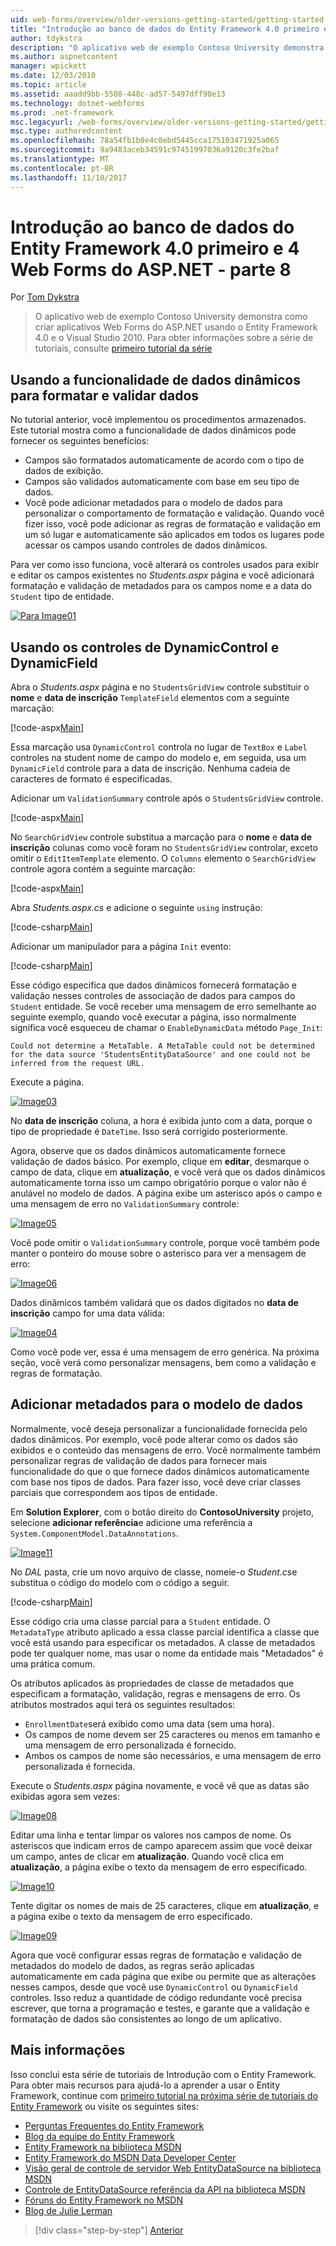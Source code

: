 ```yaml
---
uid: web-forms/overview/older-versions-getting-started/getting-started-with-ef/the-entity-framework-and-aspnet-getting-started-part-8
title: "Introdução ao banco de dados do Entity Framework 4.0 primeiro e o ASP.NET 4 Web Forms - parte 8 | Microsoft Docs"
author: tdykstra
description: "O aplicativo web de exemplo Contoso University demonstra como criar aplicativos Web Forms do ASP.NET usando o Entity Framework. O aplicativo de exemplo é..."
ms.author: aspnetcontent
manager: wpickett
ms.date: 12/03/2010
ms.topic: article
ms.assetid: aaadd9bb-5508-448c-ad57-5497dff90e13
ms.technology: dotnet-webforms
ms.prod: .net-framework
msc.legacyurl: /web-forms/overview/older-versions-getting-started/getting-started-with-ef/the-entity-framework-and-aspnet-getting-started-part-8
msc.type: authoredcontent
ms.openlocfilehash: 78a54fb1b0e4c0ebd5445cca175103471925a065
ms.sourcegitcommit: 9a9483aceb34591c97451997036a9120c3fe2baf
ms.translationtype: MT
ms.contentlocale: pt-BR
ms.lasthandoff: 11/10/2017
---
```

<a name="getting-started-with-entity-framework-40-database-first-and-aspnet-4-web-forms---part-8"></a>Introdução ao banco de dados do Entity Framework 4.0 primeiro e 4 Web Forms do ASP.NET - parte 8
====================
Por [Tom Dykstra](https://github.com/tdykstra)

> O aplicativo web de exemplo Contoso University demonstra como criar aplicativos Web Forms do ASP.NET usando o Entity Framework 4.0 e o Visual Studio 2010. Para obter informações sobre a série de tutoriais, consulte [primeiro tutorial da série](the-entity-framework-and-aspnet-getting-started-part-1.md)


## <a name="using-dynamic-data-functionality-to-format-and-validate-data"></a>Usando a funcionalidade de dados dinâmicos para formatar e validar dados

No tutorial anterior, você implementou os procedimentos armazenados. Este tutorial mostra como a funcionalidade de dados dinâmicos pode fornecer os seguintes benefícios:

- Campos são formatados automaticamente de acordo com o tipo de dados de exibição.
- Campos são validados automaticamente com base em seu tipo de dados.
- Você pode adicionar metadados para o modelo de dados para personalizar o comportamento de formatação e validação. Quando você fizer isso, você pode adicionar as regras de formatação e validação em um só lugar e automaticamente são aplicados em todos os lugares pode acessar os campos usando controles de dados dinâmicos.

Para ver como isso funciona, você alterará os controles usados para exibir e editar os campos existentes no *Students.aspx* página e você adicionará formatação e validação de metadados para os campos nome e a data do `Student` tipo de entidade.

[![Para Image01](the-entity-framework-and-aspnet-getting-started-part-8/_static/image2.png)](the-entity-framework-and-aspnet-getting-started-part-8/_static/image1.png)

## <a name="using-dynamicfield-and-dynamiccontrol-controls"></a>Usando os controles de DynamicControl e DynamicField

Abra o *Students.aspx* página e no `StudentsGridView` controle substituir o **nome** e **data de inscrição** `TemplateField` elementos com a seguinte marcação:

[!code-aspx[Main](the-entity-framework-and-aspnet-getting-started-part-8/samples/sample1.aspx)]

Essa marcação usa `DynamicControl` controla no lugar de `TextBox` e `Label` controles na student nome de campo do modelo e, em seguida, usa um `DynamicField` controle para a data de inscrição. Nenhuma cadeia de caracteres de formato é especificadas.

Adicionar um `ValidationSummary` controle após o `StudentsGridView` controle.

[!code-aspx[Main](the-entity-framework-and-aspnet-getting-started-part-8/samples/sample2.aspx)]

No `SearchGridView` controle substitua a marcação para o **nome** e **data de inscrição** colunas como você foram no `StudentsGridView` controlar, exceto omitir o `EditItemTemplate` elemento. O `Columns` elemento o `SearchGridView` controle agora contém a seguinte marcação:

[!code-aspx[Main](the-entity-framework-and-aspnet-getting-started-part-8/samples/sample3.aspx)]

Abra *Students.aspx.cs* e adicione o seguinte `using` instrução:

[!code-csharp[Main](the-entity-framework-and-aspnet-getting-started-part-8/samples/sample4.cs)]

Adicionar um manipulador para a página `Init` evento:

[!code-csharp[Main](the-entity-framework-and-aspnet-getting-started-part-8/samples/sample5.cs)]

Esse código especifica que dados dinâmicos fornecerá formatação e validação nesses controles de associação de dados para campos do `Student` entidade. Se você receber uma mensagem de erro semelhante ao seguinte exemplo, quando você executar a página, isso normalmente significa você esqueceu de chamar o `EnableDynamicData` método `Page_Init`:

`Could not determine a MetaTable. A MetaTable could not be determined for the data source 'StudentsEntityDataSource' and one could not be inferred from the request URL.`

Execute a página.

[![Image03](the-entity-framework-and-aspnet-getting-started-part-8/_static/image4.png)](the-entity-framework-and-aspnet-getting-started-part-8/_static/image3.png)

No **data de inscrição** coluna, a hora é exibida junto com a data, porque o tipo de propriedade é `DateTime`. Isso será corrigido posteriormente.

Agora, observe que os dados dinâmicos automaticamente fornece validação de dados básico. Por exemplo, clique em **editar**, desmarque o campo de data, clique em **atualização**, e você verá que os dados dinâmicos automaticamente torna isso um campo obrigatório porque o valor não é anulável no modelo de dados. A página exibe um asterisco após o campo e uma mensagem de erro no `ValidationSummary` controle:

[![Image05](the-entity-framework-and-aspnet-getting-started-part-8/_static/image6.png)](the-entity-framework-and-aspnet-getting-started-part-8/_static/image5.png)

Você pode omitir o `ValidationSummary` controle, porque você também pode manter o ponteiro do mouse sobre o asterisco para ver a mensagem de erro:

[![Image06](the-entity-framework-and-aspnet-getting-started-part-8/_static/image8.png)](the-entity-framework-and-aspnet-getting-started-part-8/_static/image7.png)

Dados dinâmicos também validará que os dados digitados no **data de inscrição** campo for uma data válida:

[![Image04](the-entity-framework-and-aspnet-getting-started-part-8/_static/image10.png)](the-entity-framework-and-aspnet-getting-started-part-8/_static/image9.png)

Como você pode ver, essa é uma mensagem de erro genérica. Na próxima seção, você verá como personalizar mensagens, bem como a validação e regras de formatação.

## <a name="adding-metadata-to-the-data-model"></a>Adicionar metadados para o modelo de dados

Normalmente, você deseja personalizar a funcionalidade fornecida pelo dados dinâmicos. Por exemplo, você pode alterar como os dados são exibidos e o conteúdo das mensagens de erro. Você normalmente também personalizar regras de validação de dados para fornecer mais funcionalidade do que o que fornece dados dinâmicos automaticamente com base nos tipos de dados. Para fazer isso, você deve criar classes parciais que correspondem aos tipos de entidade.

Em **Solution Explorer**, com o botão direito do **ContosoUniversity** projeto, selecione **adicionar referência**e adicione uma referência a `System.ComponentModel.DataAnnotations`.

[![Image11](the-entity-framework-and-aspnet-getting-started-part-8/_static/image12.png)](the-entity-framework-and-aspnet-getting-started-part-8/_static/image11.png)

No *DAL* pasta, crie um novo arquivo de classe, nomeie-o *Student.cs*e substitua o código do modelo com o código a seguir.

[!code-csharp[Main](the-entity-framework-and-aspnet-getting-started-part-8/samples/sample6.cs)]

Esse código cria uma classe parcial para a `Student` entidade. O `MetadataType` atributo aplicado a essa classe parcial identifica a classe que você está usando para especificar os metadados. A classe de metadados pode ter qualquer nome, mas usar o nome da entidade mais "Metadados" é uma prática comum.

Os atributos aplicados às propriedades de classe de metadados que especificam a formatação, validação, regras e mensagens de erro. Os atributos mostrados aqui terá os seguintes resultados:

- `EnrollmentDate`será exibido como uma data (sem uma hora).
- Os campos de nome devem ser 25 caracteres ou menos em tamanho e uma mensagem de erro personalizada é fornecido.
- Ambos os campos de nome são necessários, e uma mensagem de erro personalizada é fornecida.

Execute o *Students.aspx* página novamente, e você vê que as datas são exibidas agora sem vezes:

[![Image08](the-entity-framework-and-aspnet-getting-started-part-8/_static/image14.png)](the-entity-framework-and-aspnet-getting-started-part-8/_static/image13.png)

Editar uma linha e tentar limpar os valores nos campos de nome. Os asteriscos que indicam erros de campo aparecem assim que você deixar um campo, antes de clicar em **atualização**. Quando você clica em **atualização**, a página exibe o texto da mensagem de erro especificado.

[![Image10](the-entity-framework-and-aspnet-getting-started-part-8/_static/image16.png)](the-entity-framework-and-aspnet-getting-started-part-8/_static/image15.png)

Tente digitar os nomes de mais de 25 caracteres, clique em **atualização**, e a página exibe o texto da mensagem de erro especificado.

[![Image09](the-entity-framework-and-aspnet-getting-started-part-8/_static/image18.png)](the-entity-framework-and-aspnet-getting-started-part-8/_static/image17.png)

Agora que você configurar essas regras de formatação e validação de metadados do modelo de dados, as regras serão aplicadas automaticamente em cada página que exibe ou permite que as alterações nesses campos, desde que você use `DynamicControl` ou `DynamicField` controles. Isso reduz a quantidade de código redundante você precisa escrever, que torna a programação e testes, e garante que a validação e formatação de dados são consistentes ao longo de um aplicativo.

## <a name="more-information"></a>Mais informações

Isso conclui esta série de tutoriais de Introdução com o Entity Framework. Para obter mais recursos para ajudá-lo a aprender a usar o Entity Framework, continue com [primeiro tutorial na próxima série de tutoriais do Entity Framework](../continuing-with-ef/using-the-entity-framework-and-the-objectdatasource-control-part-1-getting-started.md) ou visite os seguintes sites:

- [Perguntas Frequentes do Entity Framework](http://www.ef-faq.org/introduction.html)
- [Blog da equipe do Entity Framework](https://blogs.msdn.com/b/adonet/)
- [Entity Framework na biblioteca MSDN](https://msdn.microsoft.com/en-us/library/bb399572.aspx)
- [Entity Framework do MSDN Data Developer Center](https://msdn.microsoft.com/en-us/data/ef.aspx)
- [Visão geral de controle de servidor Web EntityDataSource na biblioteca MSDN](https://msdn.microsoft.com/en-us/library/cc488502.aspx)
- [Controle de EntityDataSource referência da API na biblioteca MSDN](https://msdn.microsoft.com/en-us/library/system.web.ui.webcontrols.entitydatasource.aspx)
- [Fóruns do Entity Framework no MSDN](https://social.msdn.microsoft.com/forums/en-US/adodotnetentityframework/)
- [Blog de Julie Lerman](http://thedatafarm.com/blog/)

>[!div class="step-by-step"]
[Anterior](the-entity-framework-and-aspnet-getting-started-part-7.md)
